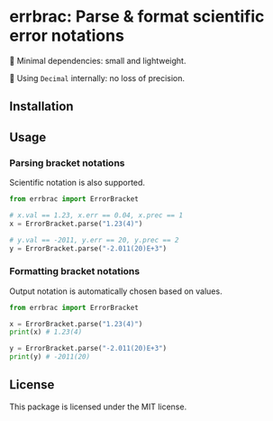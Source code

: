 # errbrac: Parse & format scientific error notations

🪽 Minimal dependencies: small and lightweight.

🔢 Using `Decimal` internally: no loss of precision.

## Installation

<!-- WIP -->

## Usage

### Parsing bracket notations

Scientific notation is also supported.

```python
from errbrac import ErrorBracket

# x.val == 1.23, x.err == 0.04, x.prec == 1
x = ErrorBracket.parse("1.23(4)")

# y.val == -2011, y.err == 20, y.prec == 2
y = ErrorBracket.parse("-2.011(20)E+3")
```

### Formatting bracket notations

Output notation is automatically chosen based on values.

```python
from errbrac import ErrorBracket

x = ErrorBracket.parse("1.23(4)")
print(x) # 1.23(4)

y = ErrorBracket.parse("-2.011(20)E+3")
print(y) # -2011(20)
```

## License

This package is licensed under the MIT license.

